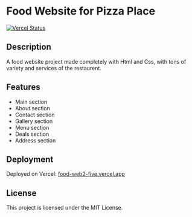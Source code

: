 # Food Website for Pizza Place

[![Vercel Status](https://vercel.com/fahad-bin-qaisers-projects/food-web2/deployments)](food-web2-3dfq2afn8-fahad-bin-qaisers-projects.vercel.app)

## Description

A food website project made completely with Html and Css, with tons of variety and services of the restaurent.

## Features

- Main section
- About section
- Contact section
- Gallery section
- Menu section
- Deals section
- Address section

## Deployment

Deployed on Vercel: [food-web2-five.vercel.app](https://food-web2-five.vercel.app)

## License

This project is licensed under the MIT License.
